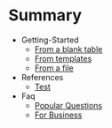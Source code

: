 # Summary
* Getting-Started
    * [From a blank table](getting-started/from-blank-table.md)
    * [From templates](getting-started/from-templates.md)
    * [From a file](getting-started/from-a-file.md)
* References
    * [Test](references/test.md)
* Faq
    * [Popular Questions](faq/popular-questions.md)
    * [For Business](faq/for-business.dm)
